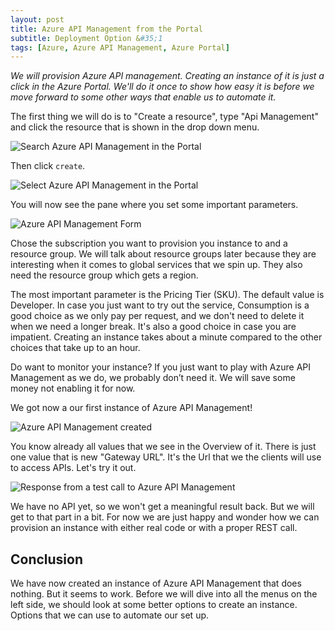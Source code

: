 ```yaml
---
layout: post
title: Azure API Management from the Portal
subtitle: Deployment Option &#35;1
tags: [Azure, Azure API Management, Azure Portal]
---
```


*We will provision Azure API management. Creating an instance of it is just a click in the Azure Portal. We'll do it once to show how easy it is before we move forward to some other ways that enable us to automate it.*

The first thing we will do is to "Create a resource", type "Api Management" and click the resource that is shown in the drop down menu.

![Search Azure API Management in the Portal](https://cdn.svenmalvik.com/images/azure-apim-deploy-with-portal-0.png)

Then click `create`.

![Select Azure API Management in the Portal](https://cdn.svenmalvik.com/images/azure-apim-deploy-with-portal-1.png)

You will now see the pane where you set some important parameters.

![Azure API Management Form](https://cdn.svenmalvik.com/images/azure-apim-deploy-with-portal-2.png)

Chose the subscription you want to provision you instance to and a resource group. We will talk about resource groups later because they are interesting when it comes to global services that we spin up. They also need the resource group which gets a region.

The most important parameter is the Pricing Tier (SKU). The default value is Developer. In case you just want to try out the service, Consumption is a good choice as we only pay per request, and we don't need to delete it when we need a longer break. It's also a good choice in case you are impatient. Creating an instance takes about a minute compared to the other choices that take up to an hour.

Do want to monitor your instance? If you just want to play with Azure API Management as we do, we probably don’t need it. We will save some money not enabling it for now.

We got now a our first instance of Azure API Management!

![Azure API Management created](https://cdn.svenmalvik.com/images/azure-apim-deploy-with-portal-0.png)

You know already all values that we see in the Overview of it. There is just one value that is new "Gateway URL". It's the Url that we the clients will use to access APIs. Let's try it out.

![Response from a test call to Azure API Management](https://cdn.svenmalvik.com/images/azure-apim-deploy-with-portal-1.png)

We have no API yet, so we won't get a meaningful result back. But we will get to that part in a bit. For now we are just happy and wonder how we can provision an instance with either real code or with a proper REST call.

## Conclusion
We have now created an instance of Azure API Management that does nothing. But it seems to work. Before we will dive into all the menus on the left side, we should look at some better options to create an instance. Options that we can use to automate our set up.